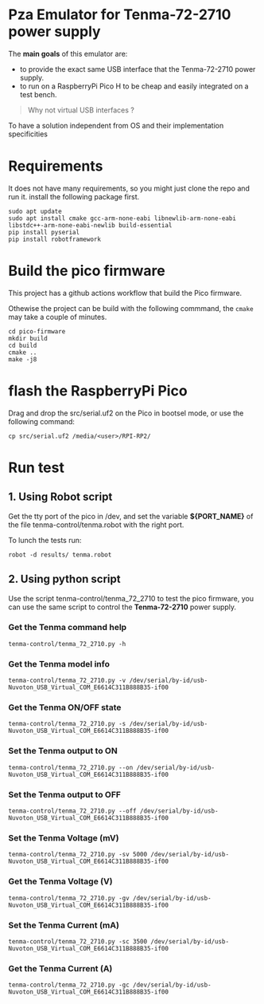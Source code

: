 # Pza Emulator for Tenma-72-2710 power supply

The **main goals** of this emulator are:
- to provide the exact same USB interface that the Tenma-72-2710 power supply.
- to run on a RaspberryPi Pico H to be cheap and easily integrated on a test bench.

> Why not virtual USB interfaces ?

To have a solution independent from OS and their implementation specificities

# Requirements

It does not have many requirements, so you might just clone the repo and run it. install the following package first.

```
sudo apt update
sudo apt install cmake gcc-arm-none-eabi libnewlib-arm-none-eabi  libstdc++-arm-none-eabi-newlib build-essential
pip install pyserial
pip install robotframework
```

# Build the pico firmware

This project has a github actions workflow that build the Pico firmware. 

Othewise the project can be build with the following commmand, the `cmake` may take a couple of minutes.

```
cd pico-firmware
mkdir build 
cd build
cmake ..
make -j8
```

# flash the RaspberryPi Pico

Drag and drop the src/serial.uf2 on the Pico in bootsel mode, or use the following command:

```
cp src/serial.uf2 /media/<user>/RPI-RP2/
```
# Run test

## 1. Using Robot script

Get the tty port of the pico in /dev, and set the variable **${PORT_NAME}** of the file tenma-control/tenma.robot with the right port.

To lunch the tests run:
```
robot -d results/ tenma.robot
```

## 2. Using python script

Use the script tenma-control/tenma\_72\_2710 to test the pico firmware, you can use the same script to control the **Tenma-72-2710** power supply.

### Get the Tenma command help
```
tenma-control/tenma_72_2710.py -h
```

### Get the Tenma model info
```
tenma-control/tenma_72_2710.py -v /dev/serial/by-id/usb-Nuvoton_USB_Virtual_COM_E6614C311B888B35-if00
```

### Get the Tenma ON/OFF state
```
tenma-control/tenma_72_2710.py -s /dev/serial/by-id/usb-Nuvoton_USB_Virtual_COM_E6614C311B888B35-if00
```

### Set the Tenma output to ON
```
tenma-control/tenma_72_2710.py --on /dev/serial/by-id/usb-Nuvoton_USB_Virtual_COM_E6614C311B888B35-if00
```

### Set the Tenma output to OFF
```
tenma-control/tenma_72_2710.py --off /dev/serial/by-id/usb-Nuvoton_USB_Virtual_COM_E6614C311B888B35-if00
```

### Set the Tenma Voltage (mV)
```
tenma-control/tenma_72_2710.py -sv 5000 /dev/serial/by-id/usb-Nuvoton_USB_Virtual_COM_E6614C311B888B35-if00
```

### Get the Tenma Voltage (V)
```
tenma-control/tenma_72_2710.py -gv /dev/serial/by-id/usb-Nuvoton_USB_Virtual_COM_E6614C311B888B35-if00
```

### Set the Tenma Current (mA)
```
tenma-control/tenma_72_2710.py -sc 3500 /dev/serial/by-id/usb-Nuvoton_USB_Virtual_COM_E6614C311B888B35-if00
```

### Get the Tenma Current (A)
```
tenma-control/tenma_72_2710.py -gc /dev/serial/by-id/usb-Nuvoton_USB_Virtual_COM_E6614C311B888B35-if00
```



